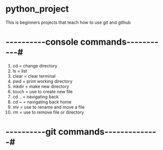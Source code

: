 # python_project
This is beginners projects that teach how to use git and github 


# ----------console commands-----------#
1. cd = change directory
2. ls = list
3. clear = clear terminal
4. pwd = print working directory
5. mkdir = make new directory
6. touch = use to create new file
7. cd .. = navigating back
8. cd ~ = navigating back home
9. mv = use to rename and move a file
10. rm = use to remove file or directory


# ----------git commands--------------#
